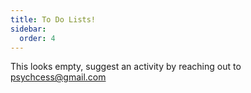 ```yaml
---
title: To Do Lists!
sidebar:
  order: 4
---
```


This looks empty, suggest an activity by reaching out to psychcess@gmail.com